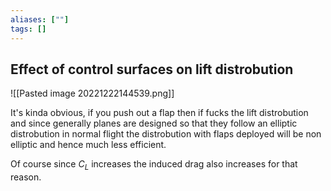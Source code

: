 ```yaml
---
aliases: [""]
tags: []
---
```


## Effect of control surfaces on lift distrobution

![[Pasted image 20221222144539.png]]

It's kinda obvious, if you push out a flap then if fucks the lift distrobution and since generally planes are designed so that they follow an elliptic distrobution in normal flight the distrobution with flaps deployed will be non elliptic and hence much less efficient. 

Of course since $C_{L}$ increases the induced drag also increases for that reason.